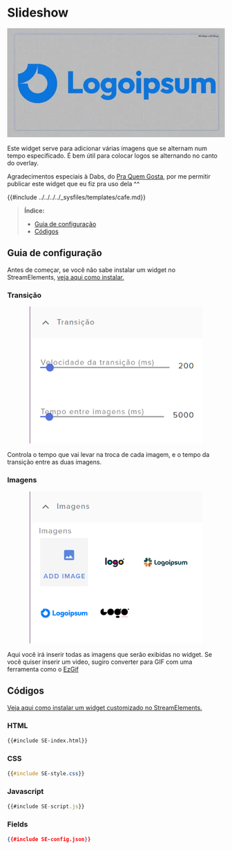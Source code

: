 # Slideshow

![Demonstração do widget](slideshow-demo.webp)

Este widget serve para adicionar várias imagens que se alternam num tempo especificado. É bem útil para colocar logos se alternando no canto do overlay.

Agradecimentos especiais à Dabs, do [Pra Quem Gosta](https://www.youtube.com/c/PraQuemGosta), por me permitir publicar este widget que eu fiz pra uso dela ^^

{{#include ../../../../_sysfiles/templates/cafe.md}}




> **Índice:**  
> - [Guia de configuração](#guia-de-configuração)
> - [Códigos](#códigos)




## Guia de configuração

Antes de começar, se você não sabe instalar um widget no StreamElements, [veja aqui como instalar.](../instrucoes/main.md)




### Transição

<p align="center"><img src="./guia1.png" width="400px"></p>

Controla o tempo que vai levar na troca de cada imagem, e o tempo da transição entre as duas imagens.




### Imagens

<p align="center"><img src="./guia2.png" width="400px"></p>

Aqui você irá inserir todas as imagens que serão exibidas no widget. Se você quiser inserir um video, sugiro converter para GIF com uma ferramenta como o [EzGif](https://ezgif.com)




## Códigos

[Veja aqui como instalar um widget customizado no StreamElements.](../instrucoes/main.md)

### HTML
```html
{{#include SE-index.html}}
```

### CSS
```css
{{#include SE-style.css}}
```

### Javascript
```javascript
{{#include SE-script.js}}
```

### Fields
```json
{{#include SE-config.json}}
```